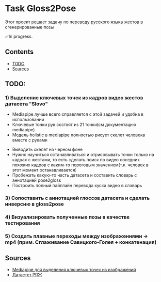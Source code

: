 # Task Gloss2Pose
Этот проект решает задачу по переводу русского языка жестов в сгенерированные позы

✅In progress.

## Contents
- [TODO](#TODO)
- [Sources](#Sources)
  
## <a name="TODO">TODO</a>:
### 1) Выделение ключевых точек из кадров видео жестов датасета "Slovo"
  +  Mediapipe лучше всего справляется с этой задачей и удобна в использовании
  +  Ключевые точки рук состоят из 21 точки(см документацию mediapipe)
  +  Модель holistic в mediapipe полностью рисует скелет человека вместе с руками
    
  - Выводить скелет на черном фоне
  - Нужно научиться останавливаться и отрисовывать точки только на кадрах с жестами, то есть сделать поиск по видео соседних похожих кадров с каким-то пороговым значением(т.к. человек в этот момент останавливается)
  - Пробежать какую-то часть датасета и составить словарь с аннотацией pose2gloss
  - Построить полный пайплайн перевода куска видео в словарь
### 3) Сопоставить с аннотацией глоссов датасета и сделать инверсию в gloss2pose
### 4) Визуализировать полученные позы в качестве тестирования
### 5) Создать плавные переходы между изображениями -> mp4 (прим. Сглаживание Савицкого-Голея + конкатенация)

## <a name="Sources">Sources</a>
- [Mediapipe для выделения ключевых точек из изображений](https://developers.google.com/mediapipe)
- [Датастет РЯЖ](https://habr.com/ru/companies/sberdevices/articles/737018/)
